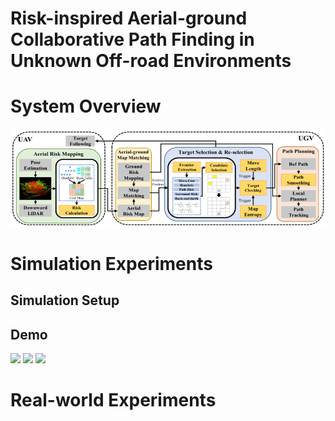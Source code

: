 # Risk-inspired Aerial-ground Collaborative Path Finding in Unknown Off-road Environments

# System Overview
![System Overview](https://github.com/inin-wrc/agcripf/blob/main/Images/system-framework.png)

# Simulation Experiments
## Simulation Setup

## Demo
<p float="left">
  <img src="https://github.com/inin-wrc/agcripf/blob/main/Gifs/ours.gif"  width="30%" />
  <img src="https://github.com/inin-wrc/agcripf/blob/main/Gifs/task1_zhang.gif" width="30%" />
  <img src="https://github.com/inin-wrc/agcripf/blob/main/Gifs/ours.gif" width="30%" />
</p>

# Real-world Experiments
